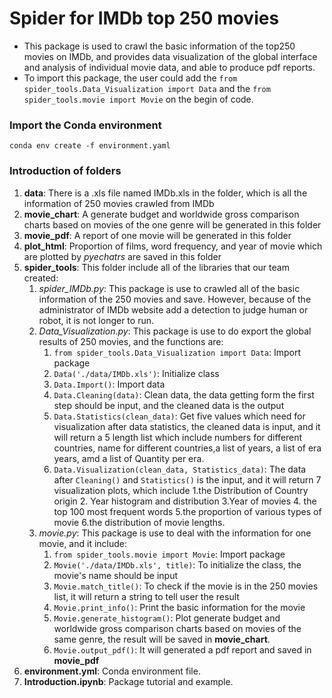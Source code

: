 # Spider for IMDb top 250 movies
- This package is used to crawl the basic information of the top250 movies on IMDb, and provides data visualization of the global interface and analysis of individual movie data, and able to produce pdf reports.
- To import this package, the user could add the `from spider_tools.Data_Visualization import Data` and the `from spider_tools.movie import Movie` on the begin of code.
### Import the Conda environment
`conda env create -f environment.yaml`
### Introduction of folders  
   1. **data**: There is a .xls file named IMDb.xls in the folder, which is all the information of 250 movies crawled from IMDb  
   2. **movie_chart**: A generate budget and worldwide gross comparison charts based on movies of the one genre will be generated in this folder
   3. **movie_pdf**: A report of one movie will be generated in this folder
   4. **plot_html**: Proportion of films, word frequency, and year of movie which are plotted by *pyechatrs* are saved in this folder
   5. **spider_tools**: This folder include all of the libraries that our team created:  
      1. *spider_IMDb.py*: This package is use to crawled all of the basic information of the 250 movies and save. However, because of the administrator of IMDb website add a detection to judge human or robot, it is not longer to run.
      2. *Data_Visualization.py*: This package is use to do export the global results of 250 movies, and the functions are:
         1. `from spider_tools.Data_Visualization import Data`: Import package
         2. `Data('./data/IMDb.xls')`: Initialize class
         3. `Data.Import()`:  Import data
         4. `Data.Cleaning(data)`:  Clean data, the data getting form the first step should be input, and the cleaned data is the output
         5. `Data.Statistics(clean_data)`: Get five values which need for visualization after data statistics, the cleaned data is input, and it will return a 5 length list which include numbers for different countries, name for different countries,a list of years, a list of era years, amd a list of Quantity per era.
         6. `Data.Visualization(clean_data, Statistics_data)`: The data after `Cleaning()` and `Statistics()` is the input, and it will return 7 visualization plots, which include 1.the Distribution of Country origin 2. Year histogram and distribution 3.Year of movies 4. the top 100 most frequent words 5.the proportion of various types of movie 6.the distribution of movie lengths. 
      3. *movie.py*: This package is use to deal with the information for one movie, and it include:
         1. `from spider_tools.movie import Movie`: Import package
         2. `Movie('./data/IMDb.xls', title)`: To initialize the class, the movie's name should be input
         3. `Movie.match_title()`: To check if the movie is in the 250 movies list, it will return a string to tell user the result
         4. `Movie.print_info()`: Print the basic information for the movie
         5. `Movie.generate_histogram()`: Plot generate budget and worldwide gross comparison charts based on movies of the same genre, the result will be saved in **movie_chart**.
         6. `Movie.output_pdf()`: It will generated a pdf report and saved in **movie_pdf**
   6. **environment.yml**: Conda environment file.
   7. **Introduction.ipynb**: Package tutorial and example.
